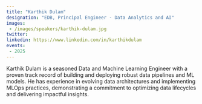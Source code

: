 ```yaml
---
title: "Karthik Dulam"
designation: "EDB, Principal Engineer - Data Analytics and AI"
images:
 - /images/speakers/karthik-dulam.jpg
twitter: 
linkedin: https://www.linkedin.com/in/karthikdulam
events:
 - 2025
---
```


Karthik Dulam is a seasoned Data and Machine Learning Engineer with a proven track record of building and deploying robust data pipelines and ML models. He has experience in evolving data architectures and implementing MLOps practices, demonstrating a commitment to optimizing data lifecycles and delivering impactful insights.